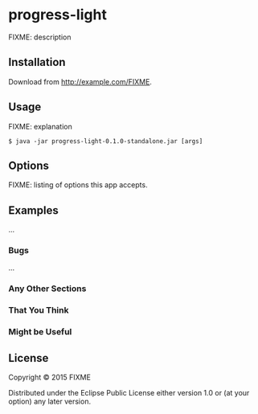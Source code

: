 # progress-light

FIXME: description

## Installation

Download from http://example.com/FIXME.

## Usage

FIXME: explanation

    $ java -jar progress-light-0.1.0-standalone.jar [args]

## Options

FIXME: listing of options this app accepts.

## Examples

...

### Bugs

...

### Any Other Sections
### That You Think
### Might be Useful

## License

Copyright © 2015 FIXME

Distributed under the Eclipse Public License either version 1.0 or (at
your option) any later version.
